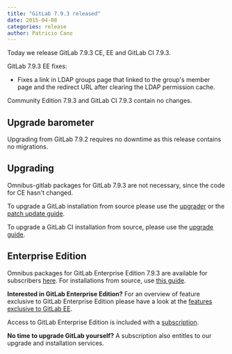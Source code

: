 ```yaml
---
title: "GitLab 7.9.3 released"
date: 2015-04-08
categories: release
author: Patricio Cano
---
```


Today we release GitLab 7.9.3 CE, EE and GitLab CI 7.9.3.


GitLab 7.9.3 EE fixes:

  - Fixes a link in LDAP groups page that linked to the group's member page and the redirect URL after clearing
  the LDAP permission cache.

Community Edition 7.9.3 and GitLab CI 7.9.3 contain no changes.

<!-- more -->

## Upgrade barometer

Upgrading from GitLab 7.9.2 requires no downtime as this release contains no migrations.

## Upgrading

Omnibus-gitlab packages for GitLab 7.9.3 are not necessary, since the code for CE hasn't changed.

To upgrade a GitLab installation from source please use the
[upgrader](http://doc.gitlab.com/ce/update/upgrader.html) or the [patch update
guide](http://doc.gitlab.com/ce/update/patch_versions.html).

To upgrade a GitLab CI installation from source, please use the [upgrade guide](https://gitlab.com/gitlab-org/gitlab-ci/blob/master/doc/update/patch_versions.md).

## Enterprise Edition

Omnibus packages for GitLab Enterprise Edition 7.9.3 are available for subscribers [here](https://gitlab.com/subscribers/gitlab-ee/blob/master/doc/install/packages.md).
For installations from source, use [this guide](https://gitlab.com/subscribers/gitlab-ee/blob/master/doc/update/patch_versions.md).

**Interested in GitLab Enterprise Edition?**
For an overview of feature exclusive to GitLab Enterprise Edition please have a look at the [features exclusive to GitLab EE](https://about.gitlab.com/features/#enterprise).

Access to GitLab Enterprise Edition is included with a [subscription](http://www.gitlab.com/subscription/).

**No time to upgrade GitLab yourself?**
A subscription also entitles to our upgrade and installation services.
